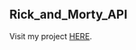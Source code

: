 ## Rick_and_Morty_API

Visit my project <a href="https://rick-and-morty-api-seven-mauve.vercel.app" target="_blank">HERE</a>.
